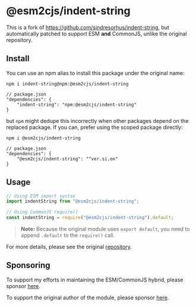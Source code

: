 # @esm2cjs/indent-string

This is a fork of https://github.com/sindresorhus/indent-string, but automatically patched to support ESM **and** CommonJS, unlike the original repository.

## Install

You can use an npm alias to install this package under the original name:

```
npm i indent-string@npm:@esm2cjs/indent-string
```

```jsonc
// package.json
"dependencies": {
    "indent-string": "npm:@esm2cjs/indent-string"
}
```

but `npm` might dedupe this incorrectly when other packages depend on the replaced package. If you can, prefer using the scoped package directly:

```
npm i @esm2cjs/indent-string
```

```jsonc
// package.json
"dependencies": {
    "@esm2cjs/indent-string": "^ver.si.on"
}
```

## Usage

```js
// Using ESM import syntax
import indentString from "@esm2cjs/indent-string";

// Using CommonJS require()
const indentString = require("@esm2cjs/indent-string").default;
```

> **Note:**
> Because the original module uses `export default`, you need to append `.default` to the `require()` call.

For more details, please see the original [repository](https://github.com/sindresorhus/indent-string).

## Sponsoring

To support my efforts in maintaining the ESM/CommonJS hybrid, please sponsor [here](https://github.com/sponsors/AlCalzone).

To support the original author of the module, please sponsor [here](https://github.com/sindresorhus/indent-string).
